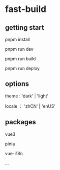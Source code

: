 # fast-build



## getting start

pnpm install

pnpm run dev

pnpm run build

pnpm run deploy


## options

theme : 'dark' | 'light'

locale ： 'zhCN' | 'enUS'

## packages

vue3

pinia

vue-i18n

...

